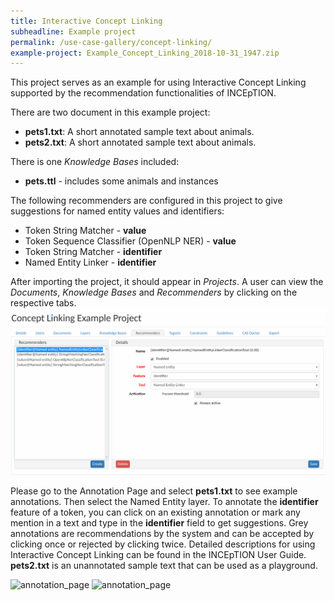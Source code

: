 ```yaml
---
title: Interactive Concept Linking
subheadline: Example project
permalink: /use-case-gallery/concept-linking/
example-project: Example_Concept_Linking_2018-10-31_1947.zip
---
```


This project serves as an example for using Interactive Concept Linking supported by 
the recommendation functionalities of INCEpTION.

There are two document in this example project:
* __pets1.txt__: A short annotated sample text about animals.
* __pets2.txt__: A short annotated sample text about animals.

There is one _Knowledge Bases_ included:
* __pets.ttl__ - includes some animals and instances

The following recommenders are configured in this project to give suggestions for named entity values and identifiers:

* Token String Matcher - __value__
* Token Sequence Classifier (OpenNLP NER) - __value__
* Token String Matcher - __identifier__
* Named Entity Linker - __identifier__

After importing the project, it should appear in _Projects_. A user can view the _Documents_, _Knowledge Bases_ and _Recommenders_
by clicking on the respective tabs.
![projects_settings](recommenders_projects_settings.png)

Please go to the Annotation Page and select **pets1.txt** to see example annotations. Then select the Named Entity layer. 
To annotate the **identifier** feature of a token,
you can click on an existing annotation or mark any mention in a text and type in the **identifier** field to get suggestions.
Grey annotations are recommendations by the system and can be accepted by clicking once or rejected by clicking twice.
Detailed descriptions for using Interactive Concept Linking can be found in the INCEpTION User Guide. 
**pets2.txt** is an unannotated sample text that can be used as a playground.

![annotation_page](annotation_page_with_concept_linking_1.png)
![annotation_page](annotation_page_with_concept_linking_2.png)
